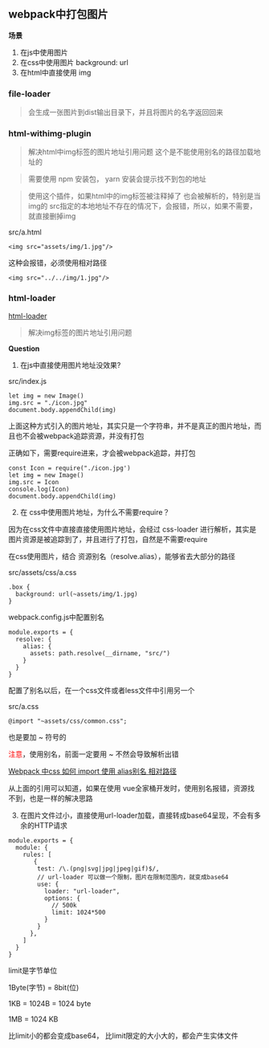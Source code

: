 ## webpack中打包图片

**场景**
1. 在js中使用图片
2. 在css中使用图片  background: url
3. 在html中直接使用 img


### file-loader

>  会生成一张图片到dist输出目录下，并且将图片的名字返回回来

### html-withimg-plugin

>   解决html中img标签的图片地址引用问题
>   这个是不能使用别名的路径加载地址的

> 需要使用 npm 安装包， yarn 安装会提示找不到包的地址

> 使用这个插件，如果html中的img标签被注释掉了 也会被解析的，特别是当img的 src指定的本地地址不存在的情况下，会报错，所以，如果不需要，就直接删掉img

src/a.html
```
<img src="assets/img/1.jpg"/>
```
这种会报错，必须使用相对路径

```
<img src="../../img/1.jpg"/>
```

### html-loader
[html-loader](https://www.webpackjs.com/loaders/html-loader/)
>   解决img标签的图片地址引用问题

**Question**

1. 在js中直接使用图片地址没效果?

src/index.js

```
let img = new Image()
img.src = "./icon.jpg"
document.body.appendChild(img)
```
上面这种方式引入的图片地址，其实只是一个字符串，并不是真正的图片地址，而且也不会被webpack追踪资源，并没有打包

正确如下，需要require进来，才会被webpack追踪，并打包
```
const Icon = require("./icon.jpg')
let img = new Image()
img.src = Icon
console.log(Icon)
document.body.appendChild(img)
```

2. 在 css中使用图片地址，为什么不需要require？

因为在css文件中直接直接使用图片地址，会经过 css-loader 进行解析，其实是图片资源是被追踪到了，并且进行了打包，自然是不需要require

在css使用图片，结合 资源别名（resolve.alias），能够省去大部分的路径

src/assets/css/a.css
```
.box {
  background: url(~assets/img/1.jpg)
}
```
webpack.config.js中配置别名
```
module.exports = {
  resolve: {
    alias: {
      assets: path.resolve(__dirname, "src/")
    }
  }
}
```

配置了别名以后，在一个css文件或者less文件中引用另一个

src/a.css
```
@import "~assets/css/common.css";
```
也是要加 ~ 符号的

<span style="color:#ff0000">注意</span>，使用别名，前面一定要用 ~ 不然会导致解析出错

[Webpack 中css 如何 import 使用 alias别名 相对路径](https://blog.csdn.net/weixin_34417200/article/details/88839563)

从上面的引用可以知道，如果在使用 vue全家桶开发时，使用别名报错，资源找不到，也是一样的解决思路

3. 在图片文件过小，直接使用url-loader加载，直接转成base64呈现，不会有多余的HTTP请求

```
module.exports = {
  module: {
    rules: [
       {
        test: /\.(png|svg|jpg|jpeg|gif)$/,
        // url-loader 可以做一个限制，图片在限制范围内，就变成base64
        use: {
          loader: "url-loader",
          options: {
            // 500k
            limit: 1024*500
          }
        }
      },
    ]
  }
}
```
limit是字节单位

1Byte(字节) =  8bit(位)

1KB = 1024B = 1024 byte

1MB = 1024 KB

比limit小的都会变成base64， 比limit限定的大小大的，都会产生实体文件


